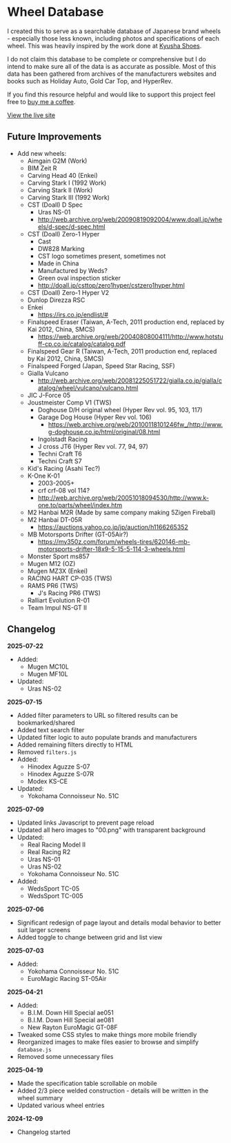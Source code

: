 # Wheel Database

I created this to serve as a searchable database of Japanese brand wheels - especially those less known, including photos and specifications of each wheel. This was heavily inspired by the work done at [Kyusha Shoes](https://www.kyushashoes.com).

I do not claim this database to be complete or comprehensive but I do intend to make sure all of the data is as accurate as possible. Most of this data has been gathered from archives of the manufacturers websites and books such as Holiday Auto, Gold Car Top, and HyperRev.

If you find this resource helpful and would like to support this project feel free to [buy me a coffee](https://paypal.me/chrisephoto).

[View the live site](https://chrisephoto.github.io/wheel-database/)

## Future Improvements

* Add new wheels:
  * Aimgain G2M (Work)
  * BIM Zeit R
  * Carving Head 40 (Enkei)
  * Carving Stark I (1992 Work)
  * Carving Stark II (Work)
  * Carving Stark III (1992 Work)
  * CST (Doall) D Spec
    * Uras NS-01
    * http://web.archive.org/web/20090819092004/www.doall.jp/wheels/d-spec/d-spec.html
  * CST (Doall) Zero-1 Hyper
    * Cast
    * DW828 Marking
    * CST logo sometimes present, sometimes not
    * Made in China
    * Manufactured by Weds?
    * Green oval inspection sticker 
    * http://doall.jp/csttop/zero1hyper/cstzero1hyper.html
  * CST (Doall) Zero-1 Hyper V2
  * Dunlop Direzza RSC
  * Enkei
    * https://irs.co.jp/endlist/#
  * Finalspeed Eraser (Taiwan, A-Tech, 2011 production end, replaced by Kai 2012, China, SMCS)
    * https://web.archive.org/web/20040808004111/http://www.hotstuff-cp.co.jp/catalog/catalog.pdf
  * Finalspeed Gear R (Taiwan, A-Tech, 2011 production end, replaced by Kai 2012, China, SMCS)
  * Finalspeed Forged (Japan, Speed Star Racing, SSF)
  * Gialla Vulcano
    * http://web.archive.org/web/20081225051722/gialla.co.jp/gialla/catalog/wheel/vulcano/vulcano.html
  * JIC J-Force 05
  * Joustmeister Comp V1 (TWS)
    * Doghouse D/H original wheel (Hyper Rev vol. 95, 103, 117)
    * Garage Dog House (Hyper Rev vol. 106)
      * https://web.archive.org/web/20100118101246fw_/http://www.g-doghouse.co.jp/html/original/08.html
    * Ingolstadt Racing
    * J cross JT6 (Hyper Rev vol. 77, 94, 97)
    * Techni Craft T6
    * Techni Craft S7
  * Kid's Racing (Asahi Tec?)
  * K-One K-01
    * 2003-2005+
    * crf crf-08 vol 114?
    * http://web.archive.org/web/20051018094530/http://www.k-one.to/parts/wheel/index.htm
  * M2 Hanbai M2R (Made by same company making 5Zigen Fireball)
  * M2 Hanbai DT-05R
    * https://auctions.yahoo.co.jp/jp/auction/h1166265352
  * MB Motorsports Drifter (GT-05Air?)
    * https://my350z.com/forum/wheels-tires/620146-mb-motorsports-drifter-18x9-5-15-5-114-3-wheels.html
  * Monster Sport ms857
  * Mugen M12 (OZ)
  * Mugen MZ3X (Enkei)
  * RACING HART CP-035 (TWS)
  * RAMS PR6 (TWS)
    * J's Racing PR6 (TWS)
  * Ralliart Evolution R-01
  * Team Impul NS-GT II

## Changelog

**2025-07-22**
* Added:
  * Mugen MC10L
  * Mugen MF10L
* Updated:
  * Uras NS-02

**2025-07-15**
* Added filter parameters to URL so filtered results can be bookmarked/shared
* Added text search filter
* Updated filter logic to auto populate brands and manufacturers
* Added remaining filters directly to HTML
* Removed `filters.js`
* Added:
  * Hinodex Aguzze S-07
  * Hinodex Aguzze S-07R
  * Modex KS-CE
* Updated:
  * Yokohama Connoisseur No. 51C

**2025-07-09**
* Updated links Javascript to prevent page reload
* Updated all hero images to "00.png" with transparent background
* Updated:
  * Real Racing Model II
  * Real Racing R2
  * Uras NS-01
  * Uras NS-02
  * Yokohama Connoisseur No. 51C
* Added:
  * WedsSport TC-05
  * WedsSport TC-005

**2025-07-06**
* Significant redesign of page layout and details modal behavior to better suit larger screens
* Added toggle to change between grid and list view

**2025-07-03**
* Added:
  * Yokohama Connoisseur No. 51C
  * EuroMagic Racing ST-05Air

**2025-04-21**
* Added:
  * B.I.M. Down Hill Special ae051
  * B.I.M. Down Hill Special ae081
  * New Rayton EuroMagic GT-08F
* Tweaked some CSS styles to make things more mobile friendly
* Reorganized images to make files easier to browse and simplify `database.js`
* Removed some unnecessary files


**2025-04-19**
* Made the specification table scrollable on mobile
* Added 2/3 piece welded construction - details will be written in the wheel summary
* Updated various wheel entries

**2024-12-09**
* Changelog started
 
